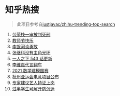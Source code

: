 # 知乎热搜

> 此项目参考自[justjavac/zhihu-trending-top-search](https://github.com/justjavac/zhihu-trending-top-search/blob/main/utils.ts)

<!-- BEGIN -->
  <!-- 最后更新时间:Fri Sep 10 2021 06:12:35 GMT+0000 (Coordinated Universal Time) -->
  1. [劳荣枝一审被判死刑](https://www.zhihu.com/search?q=劳荣枝)
1. [教师节快乐](https://www.zhihu.com/search?q=教师节)
1. [李银河谈勇敢](https://www.zhihu.com/search?q=李银河)
1. [张继科没有主角光环](https://www.zhihu.com/search?q=张继科)
1. [一人之下 543 话更新](https://www.zhihu.com/search?q=一人之下)
1. [李维嘉代言翻车](https://www.zhihu.com/search?q=李维嘉)
1. [2021 数学建模国赛](https://www.zhihu.com/search?q=数学建模国赛)
1. [杭州亚运会电竞项目公布](https://www.zhihu.com/search?q=亚运会)
1. [专家建议艺人持证上岗](https://www.zhihu.com/search?q=艺人持证上岗)
1. [过半学生可解开防沉迷](https://www.zhihu.com/search?q=防沉迷)
  <!-- END -->